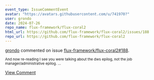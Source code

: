```yaml
---
event_type: IssueCommentEvent
avatar: "https://avatars.githubusercontent.com/u/741970?"
user: grondo
date: 2024-07-26
repo_name: flux-framework/flux-coral2
html_url: https://github.com/flux-framework/flux-coral2/issues/188
repo_url: https://github.com/flux-framework/flux-coral2
---
```


<a href='https://github.com/grondo' target='_blank'>grondo</a> commented on issue <a href='https://github.com/flux-framework/flux-coral2/issues/188' target='_blank'>flux-framework/flux-coral2#188</a>.

<small>And now re-reading I see you were talking about the dws epilog, not the job manager/administrative epilog....</small>

<a href='https://github.com/flux-framework/flux-coral2/issues/188' target='_blank'>View Comment</a>
